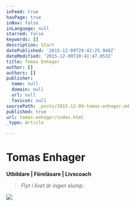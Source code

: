 ```yaml
---
inFeed: true
hasPage: true
inNav: false
inLanguage: null
starred: false
keywords: []
description: Start
datePublished: '2015-12-09T20:42:25.948Z'
dateModified: '2015-12-09T20:41:47.053Z'
title: Tomas Enhager
author: []
authors: []
publisher:
  name: null
  domain: null
  url: null
  favicon: null
sourcePath: _posts/2015-12-09-tomas-enhager.md
published: true
url: tomas-enhager/index.html
_type: Article

---
```

# Tomas Enhager

**Utbildare | Föreläsare | Livscoach**

> _Flyt i livet är ingen slump_.

![](https://the-grid-user-content.s3-us-west-2.amazonaws.com/92ad6d7c-121a-4a0d-be39-54d91376bc51.jpg)